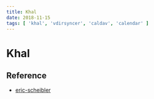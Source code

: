 ```yaml
---
title: Khal
date: 2018-11-15
tags: [ 'khal', 'vdirsyncer', 'caldav', 'calendar' ]
---
```


# Khal

## Reference

* [eric-scheibler](http://eric-scheibler.de/en/blog/2014/10/Sync-calendars-and-address-books-between-Linux-and-Android/#vdirsyncer)
